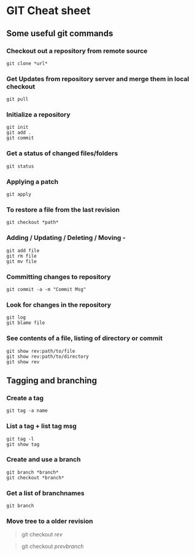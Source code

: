 GIT Cheat sheet
===============

## Some useful git commands

### Checkout out a repository from remote source
	git clone *url*

### Get Updates from repository server and merge them in local checkout
	git pull

### Initialize a repository
	git init  
	git add . 
	git commit

### Get a status of changed files/folders
	git status

### Applying a patch
	git apply


### To restore a file from the last revision
	git checkout *path*

### Adding / Updating / Deleting / Moving -
	git add file
	git rm file 
	git mv file

### Committing changes to repository
	git commit -a -m "Commit Msg"

### Look for changes in the repository
	git log
	git blame file
	
### See contents of a file, listing of directory or commit
    git show rev:path/to/file 
    git show rev:path/to/directory 
    git show rev


## Tagging and branching

### Create a tag
	git tag -a name
	
### List a tag + list tag msg
	git tag -l
	git show tag
	
### Create and use a branch
	git branch *branch*
	git checkout *branch*

### Get a list of branchnames
    git branch

### Move tree to a older revision
> git checkout *rev*    

> git checkout *prevbranch*  

